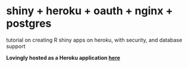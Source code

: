 # shiny + heroku + oauth + nginx + postgres

tutorial on creating R shiny apps on heroku, with security, and database support

**Lovingly hosted as a Heroku application [here](https://ancient-citadel-64265.herokuapp.com/)**
